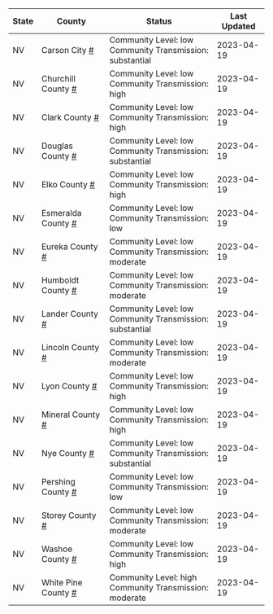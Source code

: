 State | County | Status | Last Updated
--- | --- | --- | --- 
NV | Carson City <a href="#carson_city">#</a> | <a name="carson_city"></a>Community Level: low<br/>Community Transmission: substantial | 2023-04-19
NV | Churchill County <a href="#churchill_county">#</a> | <a name="churchill_county"></a>Community Level: low<br/>Community Transmission: high | 2023-04-19
NV | Clark County <a href="#clark_county">#</a> | <a name="clark_county"></a>Community Level: low<br/>Community Transmission: high | 2023-04-19
NV | Douglas County <a href="#douglas_county">#</a> | <a name="douglas_county"></a>Community Level: low<br/>Community Transmission: substantial | 2023-04-19
NV | Elko County <a href="#elko_county">#</a> | <a name="elko_county"></a>Community Level: low<br/>Community Transmission: high | 2023-04-19
NV | Esmeralda County <a href="#esmeralda_county">#</a> | <a name="esmeralda_county"></a>Community Level: low<br/>Community Transmission: low | 2023-04-19
NV | Eureka County <a href="#eureka_county">#</a> | <a name="eureka_county"></a>Community Level: low<br/>Community Transmission: moderate | 2023-04-19
NV | Humboldt County <a href="#humboldt_county">#</a> | <a name="humboldt_county"></a>Community Level: low<br/>Community Transmission: moderate | 2023-04-19
NV | Lander County <a href="#lander_county">#</a> | <a name="lander_county"></a>Community Level: low<br/>Community Transmission: substantial | 2023-04-19
NV | Lincoln County <a href="#lincoln_county">#</a> | <a name="lincoln_county"></a>Community Level: low<br/>Community Transmission: moderate | 2023-04-19
NV | Lyon County <a href="#lyon_county">#</a> | <a name="lyon_county"></a>Community Level: low<br/>Community Transmission: high | 2023-04-19
NV | Mineral County <a href="#mineral_county">#</a> | <a name="mineral_county"></a>Community Level: low<br/>Community Transmission: high | 2023-04-19
NV | Nye County <a href="#nye_county">#</a> | <a name="nye_county"></a>Community Level: low<br/>Community Transmission: substantial | 2023-04-19
NV | Pershing County <a href="#pershing_county">#</a> | <a name="pershing_county"></a>Community Level: low<br/>Community Transmission: low | 2023-04-19
NV | Storey County <a href="#storey_county">#</a> | <a name="storey_county"></a>Community Level: low<br/>Community Transmission: moderate | 2023-04-19
NV | Washoe County <a href="#washoe_county">#</a> | <a name="washoe_county"></a>Community Level: low<br/>Community Transmission: high | 2023-04-19
NV | White Pine County <a href="#white_pine_county">#</a> | <a name="white_pine_county"></a>Community Level: high<br/>Community Transmission: moderate | 2023-04-19
